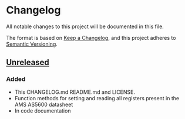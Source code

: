 # Changelog
All notable changes to this project will be documented in this file.

The format is based on [Keep a Changelog](https://keepachangelog.com/en/1.0.0/),
and this project adheres to [Semantic Versioning](https://semver.org/spec/v2.0.0.html).

## [Unreleased]

### Added

* This CHANGELOG.md README.md and LICENSE.
* Function methods for setting and reading all registers present in the AMS
  AS5600 datasheet
* In code documentation

[Unreleased]: https://github.com/raulgotor/ams_as5600


